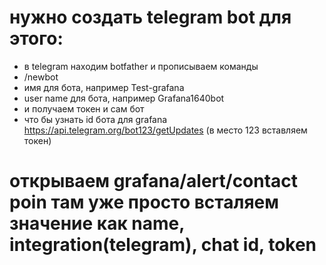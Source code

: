 # нужно создать telegram bot для этого:
 * в telegram находим  botfather и прописываем команды
 * /newbot
 * имя для бота, например Test-grafana
 * user name для бота, например Grafana1640bot
 * и получаем токен и  сам бот
 * что бы узнать id бота для grafana https://api.telegram.org/bot123/getUpdates (в место 123 вставляем токен)

# открываем grafana/alert/contact poin там уже просто всталяем значение как name, integration(telegram), chat id, token
